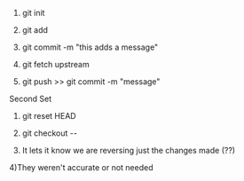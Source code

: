 1) git init

2) git add

3) git commit -m "this adds a message"

4) git fetch upstream

5) git push >> git commit -m "message"

Second Set

1) git reset HEAD <file>

2) git checkout -- <file>

3) It lets it know we are reversing just the changes made (??)

4)They weren't accurate or not needed


